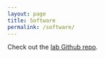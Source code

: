```yaml
---
layout: page
title: Software
permalink: /software/
---
```


Check out the <a href="https://github.com/trustworthyrobotics"> lab Github repo</a>.
